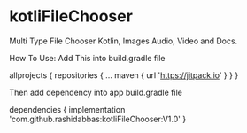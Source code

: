 # kotliFileChooser
Multi Type File Chooser Kotlin, Images Audio, Video and Docs.


How To Use:
Add This into build.gradle file

allprojects {
		repositories {
			...
			maven { url 'https://jitpack.io' }
		}
	}
  
  Then add dependency into app build.gradle file
  
  dependencies {
	        implementation 'com.github.rashidabbas:kotliFileChooser:V1.0'
	}
